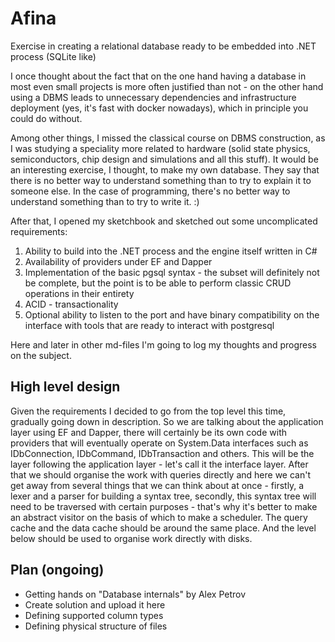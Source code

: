 # Afina
Exercise in creating a relational database ready to be embedded into .NET process (SQLite like)

I once thought about the fact that on the one hand having a database in most even small projects is more often justified than not - on the other hand using a DBMS leads to unnecessary dependencies and infrastructure deployment (yes, it's fast with docker nowadays), which in principle you could do without.

Among other things, I missed the classical course on DBMS construction, as I was studying a speciality more related to hardware (solid state physics, semiconductors, chip design and simulations and all this stuff). It would be an interesting exercise, I thought, to make my own database. They say that there is no better way to understand something than to try to explain it to someone else. In the case of programming, there's no better way to understand something than to try to write it. :)

After that, I opened my sketchbook and sketched out some uncomplicated requirements:
1. Ability to build into the .NET process and the engine itself written in C# 
2. Availability of providers under EF and Dapper
3. Implementation of the basic pgsql syntax - the subset will definitely not be complete, but the point is to be able to perform classic CRUD operations in their entirety
4. ACID - transactionality
5. Optional ability to listen to the port and have binary compatibility on the interface with tools that are ready to interact with postgresql

Here and later in other md-files I'm going to log my thoughts and progress on the subject.

## High level design
Given the requirements I decided to go from the top level this time, gradually going down in description. So we are talking about the application layer using EF and Dapper, there will certainly be its own code with providers that will eventually operate on System.Data interfaces such as IDbConnection, IDbCommand, IDbTransaction and others. This will be the layer following the application layer - let's call it the interface layer. After that we should organise the work with queries directly and here we can't get away from several things that we can think about at once - firstly, a lexer and a parser for building a syntax tree, secondly, this syntax tree will need to be traversed with certain purposes - that's why it's better to make an abstract visitor on the basis of which to make a scheduler. The query cache and the data cache should be around the same place. And the level below should be used to organise work directly with disks.

## Plan (ongoing)
* Getting hands on "Database internals" by Alex Petrov
* Create solution and upload it here
* Defining supported column types
* Defining physical structure of files
